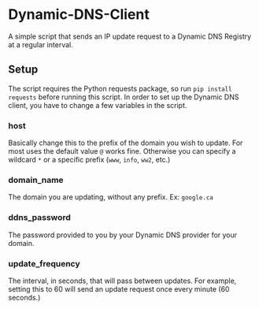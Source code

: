 # Dynamic-DNS-Client
A simple script that sends an IP update request to a Dynamic DNS Registry at a regular interval.

## Setup
 The script requires the Python requests package, so run `pip install requests` before running this script. In order to set up the Dynamic DNS client, you have to change a few variables in the script. 

### host
Basically change this to the prefix of the domain you wish to update. For most uses the default value `@` works fine. Otherwise you can specify a wildcard `*` or a specific prefix (`www`, `info`, `ww2`, etc.)

### domain_name
The domain you are updating, without any prefix. Ex: `google.ca`

### ddns_password
The password provided to you by your Dynamic DNS provider for your domain.

### update_frequency
The interval, in seconds, that will pass between updates. For example, setting this to 60 will send an update request once every minute (60 seconds.)
